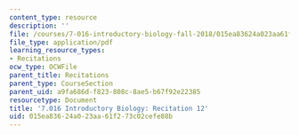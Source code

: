 ```yaml
---
content_type: resource
description: ''
file: /courses/7-016-introductory-biology-fall-2018/015ea83624a023aa61f273c02cefe88b_MIT7_016F18rec12.pdf
file_type: application/pdf
learning_resource_types:
- Recitations
ocw_type: OCWFile
parent_title: Recitations
parent_type: CourseSection
parent_uid: a9fa686d-f823-808c-8ae5-b67f92e22385
resourcetype: Document
title: '7.016 Introductory Biology: Recitation 12'
uid: 015ea836-24a0-23aa-61f2-73c02cefe88b
---
```

